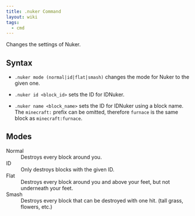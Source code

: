 ```yaml
---
title: .nuker Command
layout: wiki
tags:
  - cmd
---
```

Changes the settings of Nuker.

## Syntax
- `.nuker mode (normal|id|flat|smash)` changes the mode for Nuker to the given one.

- `.nuker id <block_id>` sets the ID for IDNuker.

- `.nuker name <block_name>` sets the ID for IDNuker using a block name. The `minecraft:` prefix can be omitted, therefore `furnace` is the same block as `minecraft:furnace`.

## Modes
<dl class="dl-horizontal">
  <dt>
    Normal
  </dt>
  <dd>
    Destroys every block around you.
  </dd>
  <dt>
    ID
  </dt>
  <dd>
    Only destroys blocks with the given ID.
  </dd>
  <dt>
    Flat
  </dt>
  <dd>
    Destroys every block around you and above your feet, but not underneath your feet.
  </dd>
  <dt>
    Smash
  </dt>
  <dd>
    Destroys every block that can be destroyed with one hit. (tall grass, flowers, etc.)
  </dd>
</dl>
